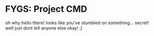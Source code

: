 # FYGS: Project CMD

oh why hello there! looks like you've stumbled on something... secret! <br>
well just dont tell anyone else okay! ;)

